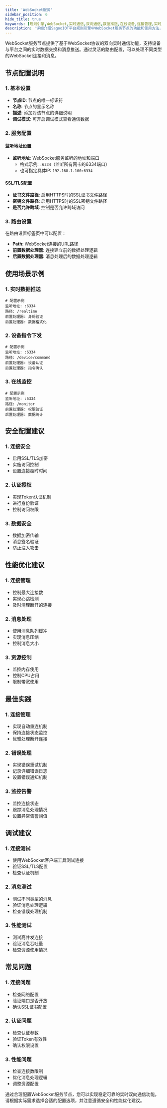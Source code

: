 ```yaml
---
title: 'WebSocket服务'
sidebar_position: 6
hide_title: true
keywords: [规则引擎,WebSocket,实时通信,双向通信,数据推送,在线设备,连接管理,实时监控,消息路由,安全通信]
description: '详细介绍SagooIOT平台规则引擎中WebSocket服务节点的功能和使用方法，包括服务配置、路由规则、安全设置、最佳实践等内容，帮助用户实现可靠的实时双向通信。'
---
```



WebSocket服务节点提供了基于WebSocket协议的双向实时通信功能，支持设备与平台之间的实时数据交换和消息推送。通过灵活的路由配置，可以处理不同类型的WebSocket连接和消息。

## 节点配置说明

### 1. 基本设置

- **节点ID**: 节点的唯一标识符
- **名称**: 节点的显示名称
- **描述**: 添加对该节点的详细说明
- **调试模式**: 可开启调试模式查看通信数据

### 2. 服务配置

#### 监听地址设置
- **监听地址**: WebSocket服务监听的地址和端口
  - 格式示例: `:6334`（监听所有网卡的6334端口）
  - 也可指定具体IP: `192.168.1.100:6334`

#### SSL/TLS配置
- **证书文件路径**: 启用HTTPS时的SSL证书文件路径
- **密钥文件路径**: 启用HTTPS时的SSL密钥文件路径
- **是否允许跨域**: 控制是否允许跨域访问

### 3. 路由设置

在路由设置标签页中可以配置：

- **Path**: WebSocket连接的URL路径
- **前置数据处理器**: 连接建立前的数据处理逻辑
- **后置数据处理器**: 消息处理后的数据处理逻辑

## 使用场景示例

### 1. 实时数据推送
```
# 配置示例
监听地址: :6334
路径: /realtime
前置处理器: 身份验证
后置处理器: 数据格式化
```

### 2. 设备指令下发
```
# 配置示例
监听地址: :6334
路径: /device/command
前置处理器: 设备认证
后置处理器: 指令确认
```

### 3. 在线监控
```
# 配置示例
监听地址: :6334
路径: /monitor
前置处理器: 权限验证
后置处理器: 数据统计
```

## 安全配置建议

### 1. 连接安全
- 启用SSL/TLS加密
- 实施访问控制
- 设置连接超时时间

### 2. 认证授权
- 实现Token认证机制
- 进行身份验证
- 控制访问权限

### 3. 数据安全
- 数据加密传输
- 消息签名验证
- 防止注入攻击

## 性能优化建议

### 1. 连接管理
- 控制最大连接数
- 实现心跳检测
- 及时清理断开的连接

### 2. 消息处理
- 使用消息队列缓冲
- 实现消息压缩
- 控制消息大小

### 3. 资源控制
- 监控内存使用
- 控制CPU占用
- 限制带宽使用

## 最佳实践

### 1. 连接管理
- 实现自动重连机制
- 保持连接状态监控
- 优雅处理断开连接

### 2. 错误处理
- 实现错误重试机制
- 记录详细错误日志
- 设置错误通知机制

### 3. 监控告警
- 监控连接状态
- 跟踪消息处理情况
- 设置异常告警阈值

## 调试建议

### 1. 连接测试
- 使用WebSocket客户端工具测试连接
- 验证SSL/TLS配置
- 检查认证机制

### 2. 消息测试
- 测试不同类型的消息
- 验证消息处理逻辑
- 检查错误处理机制

### 3. 性能测试
- 测试高并发连接
- 验证消息吞吐量
- 检查资源使用情况

## 常见问题

### 1. 连接问题
- 检查网络配置
- 验证端口是否开放
- 确认SSL证书配置

### 2. 认证问题
- 检查认证参数
- 验证Token有效性
- 确认权限设置

### 3. 性能问题
- 检查连接数限制
- 优化消息处理逻辑
- 调整资源配置

通过合理配置WebSocket服务节点，您可以实现稳定可靠的实时双向通信功能。请根据实际需求选择合适的配置选项，并注意遵循安全和性能优化建议。
